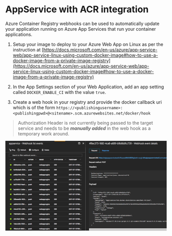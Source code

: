 # AppService with ACR integration

Azure Container Registry webhooks can be used to automatically update your application running on Azure App Services that run your container applications. 

1. Setup your image to deploy to your Azure Web App on Linux as per the instruction at [https://docs.microsoft.com/en-us/azure/app-service-web/app-service-linux-using-custom-docker-image#how-to-use-a-docker-image-from-a-private-image-registry](https://docs.microsoft.com/en-us/azure/app-service-web/app-service-linux-using-custom-docker-image#how-to-use-a-docker-image-from-a-private-image-registry)

2. In the App Settings section of your Web Application, add an app setting called `DOCKER_ENABLE_CI` with the value `true`.

3. Create a web hook in your registry and provide the docker callback uri which is of the form `https://<publishingusername>:<publishingpwd>@<sitename>.scm.azurewebsites.net/docker/hook` 
> Authorization Header is not currently being passed to the target service and needs to be **_manually added_** in the web hook as a temporary work around.


![Webhook](webhook.png)

